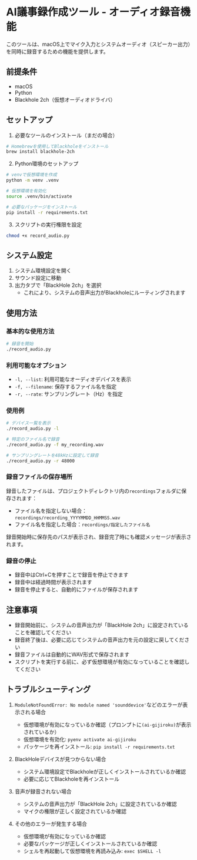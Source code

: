 # AI議事録作成ツール - オーディオ録音機能

このツールは、macOS上でマイク入力とシステムオーディオ（スピーカー出力）を同時に録音するための機能を提供します。

## 前提条件

- macOS
- Python
- Blackhole 2ch（仮想オーディオドライバ）

## セットアップ

1. 必要なツールのインストール（まだの場合）

```bash
# Homebrewを使用してBlackholeをインストール
brew install blackhole-2ch
```

2. Python環境のセットアップ

```bash
# venvで仮想環境を作成
python -m venv .venv

# 仮想環境を有効化
source .venv/bin/activate

# 必要なパッケージをインストール
pip install -r requirements.txt
```

3. スクリプトの実行権限を設定

```bash
chmod +x record_audio.py
```

## システム設定

1. システム環境設定を開く
2. サウンド設定に移動
3. 出力タブで「BlackHole 2ch」を選択
   - これにより、システムの音声出力がBlackholeにルーティングされます

## 使用方法

### 基本的な使用方法

```bash
# 録音を開始
./record_audio.py
```

### 利用可能なオプション

- `-l, --list`: 利用可能なオーディオデバイスを表示
- `-f, --filename`: 保存するファイル名を指定
- `-r, --rate`: サンプリングレート（Hz）を指定

### 使用例

```bash
# デバイス一覧を表示
./record_audio.py -l

# 特定のファイル名で録音
./record_audio.py -f my_recording.wav

# サンプリングレートを48kHzに設定して録音
./record_audio.py -r 48000
```

### 録音ファイルの保存場所

録音したファイルは、プロジェクトディレクトリ内の`recordings`フォルダに保存されます：

- ファイル名を指定しない場合：`recordings/recording_YYYYMMDD_HHMMSS.wav`
- ファイル名を指定した場合：`recordings/指定したファイル名`

録音開始時に保存先のパスが表示され、録音完了時にも確認メッセージが表示されます。

### 録音の停止

- 録音中はCtrl+Cを押すことで録音を停止できます
- 録音中は経過時間が表示されます
- 録音を停止すると、自動的にファイルが保存されます

## 注意事項

- 録音開始前に、システムの音声出力が「BlackHole 2ch」に設定されていることを確認してください
- 録音終了後は、必要に応じてシステムの音声出力を元の設定に戻してください
- 録音ファイルは自動的にWAV形式で保存されます
- スクリプトを実行する前に、必ず仮想環境が有効になっていることを確認してください

## トラブルシューティング

1. `ModuleNotFoundError: No module named 'sounddevice'`などのエラーが表示される場合
   - 仮想環境が有効になっているか確認（プロンプトに`(ai-gijiroku)`が表示されているか）
   - 仮想環境を有効化: `pyenv activate ai-gijiroku`
   - パッケージを再インストール: `pip install -r requirements.txt`

2. BlackHoleデバイスが見つからない場合
   - システム環境設定でBlackholeが正しくインストールされているか確認
   - 必要に応じてBlackholeを再インストール

3. 音声が録音されない場合
   - システムの音声出力が「BlackHole 2ch」に設定されているか確認
   - マイクの権限が正しく設定されているか確認

4. その他のエラーが発生する場合
   - 仮想環境が有効になっているか確認
   - 必要なパッケージが正しくインストールされているか確認
   - シェルを再起動して仮想環境を再読み込み: `exec $SHELL -l`